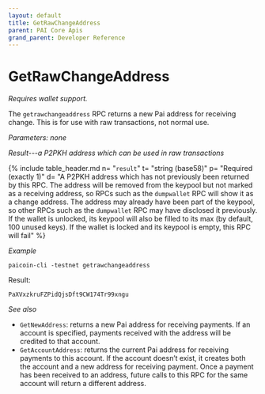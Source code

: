 ```yaml
---
layout: default
title: GetRawChangeAddress
parent: PAI Core Apis
grand_parent: Developer Reference
---
```


GetRawChangeAddress
========================

*Requires wallet support.*

The `getrawchangeaddress` RPC returns a new Pai address for receiving change. This is for use with raw transactions, not normal use.

*Parameters: none*

*Result---a P2PKH address which can be used in raw transactions*

{% include table_header.md
  n= "`result`"
  t= "string (base58)"
  p= "Required<br>(exactly 1)"
  d= "A P2PKH address which has not previously been returned by this RPC.  The address will be removed from the keypool but not marked as a receiving address, so RPCs such as the `dumpwallet` RPC will show it as a change address.  The address may already have been part of the keypool, so other RPCs such as the `dumpwallet` RPC may have disclosed it previously.  If the wallet is unlocked, its keypool will also be filled to its max (by default, 100 unused keys).  If the wallet is locked and its keypool is empty, this RPC will fail"
%}

*Example*

```
paicoin-cli -testnet getrawchangeaddress
```

Result:

```
PaXVxzkruFZPidQjsDft9CW174Tr99xngu
```

*See also*

* `GetNewAddress`: returns a new Pai address for receiving payments. If an account is specified, payments received with the address will be credited to that account.
* `GetAccountAddress`:  returns the current Pai address for receiving payments to this account. If the account doesn’t exist, it creates both the account and a new address for receiving payment. Once a payment has been received to an address, future calls to this RPC for the same account will return a different address.
